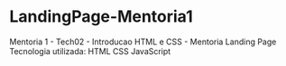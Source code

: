 # LandingPage-Mentoria1
Mentoria 1 - Tech02 - Introducao HTML e CSS - Mentoria Landing Page
Tecnologia utilizada:
HTML
CSS
JavaScript
